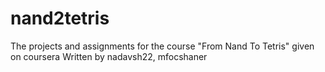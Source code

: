 # nand2tetris
The projects and assignments for the course "From Nand To Tetris" given on coursera
Written by nadavsh22, mfocshaner
